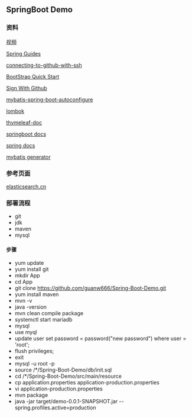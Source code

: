 ## SpringBoot Demo

### 资料

[视频](https://www.bilibili.com/video/av50200264?from=search&seid=15458781763533442613)

[Spring Guides](https://spring.io/guides)

[connecting-to-github-with-ssh](https://help.github.com/en/articles/connecting-to-github-with-ssh)

[BootStrap Quick Start](https://v3.bootcss.com/getting-started/)

[Sign With Github](https://developer.github.com/apps/building-oauth-apps/)

[mybatis-spring-boot-autoconfigure](http://www.mybatis.org/spring-boot-starter/mybatis-spring-boot-autoconfigure/)

[lombok](https://projectlombok.org)

[thymeleaf-doc](https://www.thymeleaf.org/doc/tutorials/3.0/usingthymeleaf.html)

[springboot docs](https://docs.spring.io/spring-boot/docs/2.0.0.RC1/reference/htmlsingle/)

[spring docs](https://docs.spring.io/spring/docs/5.0.4.RELEASE/spring-framework-reference/web.html)

[mybatis generator](http://www.mybatis.org/generator)

### 参考页面

[elasticsearch.cn](https://elasticsearch.cn/)

### 部署流程
- git
- jdk
- maven
- mysql
#### 步骤
- yum update
- yum install git
- mkdir App
- cd App
- git clone https://github.com/guanw666/Spring-Boot-Demo.git
- yum install maven
- mvn -v
- java -version
- mvn clean compile package
- systemctl start mariadb
- mysql
- use myql
- update user set password = password("new password") where user = 'root';
- flush privileges;
- exit
- mysql -u root -p
- source /*/Spring-Boot-Demo/db/init.sql
- cd /*/Spring-Boot-Demo/src/main/resource
- cp application.properties application-production.properties
- vi application-production.properties
- mvn package
- java -jar target/demo-0.0.1-SNAPSHOT.jar --spring.profiles.active=production